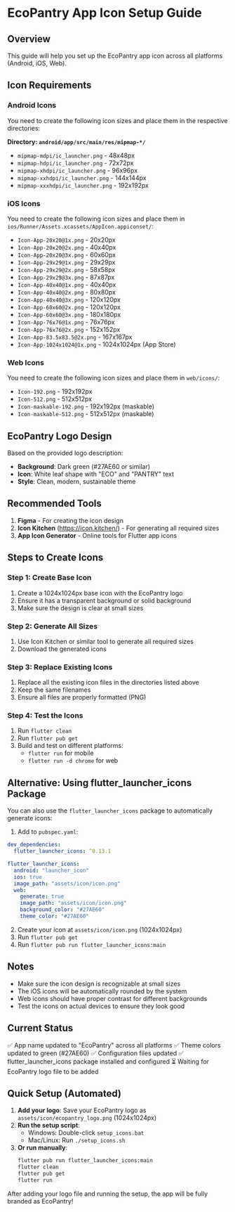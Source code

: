 # EcoPantry App Icon Setup Guide

## Overview
This guide will help you set up the EcoPantry app icon across all platforms (Android, iOS, Web).

## Icon Requirements

### Android Icons
You need to create the following icon sizes and place them in the respective directories:

**Directory: `android/app/src/main/res/mipmap-*/`**
- `mipmap-mdpi/ic_launcher.png` - 48x48px
- `mipmap-hdpi/ic_launcher.png` - 72x72px  
- `mipmap-xhdpi/ic_launcher.png` - 96x96px
- `mipmap-xxhdpi/ic_launcher.png` - 144x144px
- `mipmap-xxxhdpi/ic_launcher.png` - 192x192px

### iOS Icons
You need to create the following icon sizes and place them in `ios/Runner/Assets.xcassets/AppIcon.appiconset/`:

- `Icon-App-20x20@1x.png` - 20x20px
- `Icon-App-20x20@2x.png` - 40x40px
- `Icon-App-20x20@3x.png` - 60x60px
- `Icon-App-29x29@1x.png` - 29x29px
- `Icon-App-29x29@2x.png` - 58x58px
- `Icon-App-29x29@3x.png` - 87x87px
- `Icon-App-40x40@1x.png` - 40x40px
- `Icon-App-40x40@2x.png` - 80x80px
- `Icon-App-40x40@3x.png` - 120x120px
- `Icon-App-60x60@2x.png` - 120x120px
- `Icon-App-60x60@3x.png` - 180x180px
- `Icon-App-76x76@1x.png` - 76x76px
- `Icon-App-76x76@2x.png` - 152x152px
- `Icon-App-83.5x83.5@2x.png` - 167x167px
- `Icon-App-1024x1024@1x.png` - 1024x1024px (App Store)

### Web Icons
You need to create the following icon sizes and place them in `web/icons/`:

- `Icon-192.png` - 192x192px
- `Icon-512.png` - 512x512px
- `Icon-maskable-192.png` - 192x192px (maskable)
- `Icon-maskable-512.png` - 512x512px (maskable)

## EcoPantry Logo Design
Based on the provided logo description:
- **Background**: Dark green (#27AE60 or similar)
- **Icon**: White leaf shape with "ECO" and "PANTRY" text
- **Style**: Clean, modern, sustainable theme

## Recommended Tools
1. **Figma** - For creating the icon design
2. **Icon Kitchen** (https://icon.kitchen/) - For generating all required sizes
3. **App Icon Generator** - Online tools for Flutter app icons

## Steps to Create Icons

### Step 1: Create Base Icon
1. Create a 1024x1024px base icon with the EcoPantry logo
2. Ensure it has a transparent background or solid background
3. Make sure the design is clear at small sizes

### Step 2: Generate All Sizes
1. Use Icon Kitchen or similar tool to generate all required sizes
2. Download the generated icons

### Step 3: Replace Existing Icons
1. Replace all the existing icon files in the directories listed above
2. Keep the same filenames
3. Ensure all files are properly formatted (PNG)

### Step 4: Test the Icons
1. Run `flutter clean`
2. Run `flutter pub get`
3. Build and test on different platforms:
   - `flutter run` for mobile
   - `flutter run -d chrome` for web

## Alternative: Using flutter_launcher_icons Package

You can also use the `flutter_launcher_icons` package to automatically generate icons:

1. Add to `pubspec.yaml`:
```yaml
dev_dependencies:
  flutter_launcher_icons: ^0.13.1

flutter_launcher_icons:
  android: "launcher_icon"
  ios: true
  image_path: "assets/icon/icon.png"
  web:
    generate: true
    image_path: "assets/icon/icon.png"
    background_color: "#27AE60"
    theme_color: "#27AE60"
```

2. Create your icon at `assets/icon/icon.png` (1024x1024px)
3. Run `flutter pub get`
4. Run `flutter pub run flutter_launcher_icons:main`

## Notes
- Make sure the icon design is recognizable at small sizes
- The iOS icons will be automatically rounded by the system
- Web icons should have proper contrast for different backgrounds
- Test the icons on actual devices to ensure they look good

## Current Status
✅ App name updated to "EcoPantry" across all platforms
✅ Theme colors updated to green (#27AE60)
✅ Configuration files updated
✅ flutter_launcher_icons package installed and configured
⏳ Waiting for EcoPantry logo file to be added

## Quick Setup (Automated)
1. **Add your logo**: Save your EcoPantry logo as `assets/icon/ecopantry_logo.png` (1024x1024px)
2. **Run the setup script**:
   - Windows: Double-click `setup_icons.bat`
   - Mac/Linux: Run `./setup_icons.sh`
3. **Or run manually**:
   ```bash
   flutter pub run flutter_launcher_icons:main
   flutter clean
   flutter pub get
   flutter run
   ```

After adding your logo file and running the setup, the app will be fully branded as EcoPantry!
